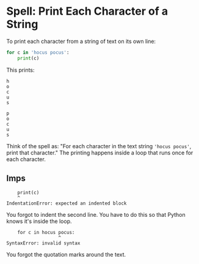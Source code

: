 # Spell: Print Each Character of a String

To print each character from a string of text on its own line:

```python
for c in 'hocus pocus':
    print(c)
```

This prints:

```
h
o
c
u
s
 
p
o
c
u
s
```

Think of the spell as: "For each character in the text string `'hocus pocus'`, print that character."
The printing happens inside a loop that runs once for each character.

## Imps

```
    print(c)
    ^
IndentationError: expected an indented block
```

You forgot to indent the second line. You have to do this so that Python knows it's inside the loop.

```
    for c in hocus pocus:
                   ^
SyntaxError: invalid syntax
```

You forgot the quotation marks around the text.